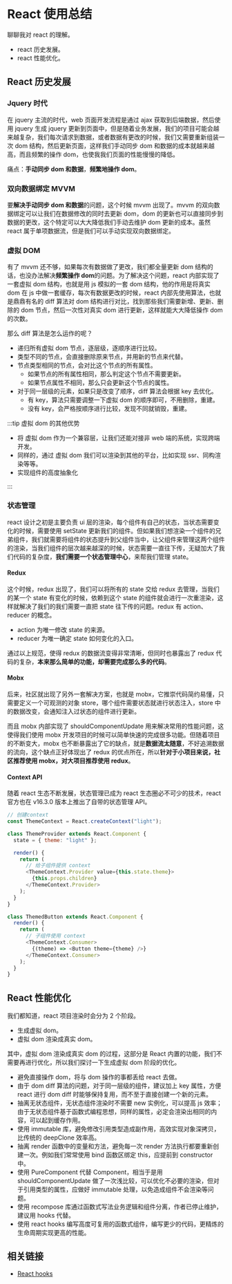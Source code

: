 # React 使用总结

聊聊我对 react 的理解。

- react 历史发展。
- react 性能优化。

## React 历史发展

### Jquery 时代

在 jquery 主流的时代，web 页面开发流程是通过 ajax 获取到后端数据，然后使用 jquery 生成 jquery 更新到页面中，但是随着业务发展，我们的项目可能会越来越复杂，我们每次请求到数据，或者数据有更改的时候，我们又需要重新组装一次 dom 结构，然后更新页面，这样我们手动同步 dom 和数据的成本就越来越高，而且频繁的操作 dom，也使我我们页面的性能慢慢的降低。

痛点：**手动同步 dom 和数据**，**频繁地操作 dom**。

### 双向数据绑定 MVVM

要**解决手动同步 dom 和数据**的问题，这个时候 mvvm 出现了。mvvm 的双向数据绑定可以让我们在数据修改的同时去更新 dom，dom 的更新也可以直接同步到数据的更改，这个特定可以大大降低我们手动去维护 dom 更新的成本。虽然 react 属于单项数据流，但是我们可以手动实现双向数据绑定。

### 虚拟 DOM

有了 mvvm 还不够，如果每次有数据做了更改，我们都全量更新 dom 结构的话，也没办法解决**频繁操作 dom**的问题。为了解决这个问题，react 内部实现了一套虚拟 dom 结构，也就是用 js 模拟的一套 dom 结构，他的作用是将真实 dom 在 js 中做一套缓存，每次有数据更改的时候，react 内部先使用算法，也就是鼎鼎有名的 diff 算法对 dom 结构进行对比，找到那些我们需要新增、更新、删除的 dom 节点，然后一次性对真实 dom 进行更新，这样就能大大降低操作 dom 的次数。

那么 diff 算法是怎么运作的呢？

- 递归所有虚拟 dom 节点，逐层级，逐顺序进行比较。
- 类型不同的节点，会直接删除原来节点，并用新的节点来代替。
- 节点类型相同的节点，会对比这个节点的所有属性。
  - 如果节点的所有属性相同，那么判定这个节点不需要更新。
  - 如果节点属性不相同，那么只会更新这个节点的属性。
- 对于同一层级的元素，如果只是改变了顺序，diff 算法会根据 key 去优化。
  - 有 key，算法只需要调整一下虚拟 dom 的顺序即可，不用删除，重建。
  - 没有 key，会严格按顺序进行比较，发现不同就销毁，重建。

:::tip 虚拟 dom 的其他优势

- 将 虚拟 dom 作为一个兼容层，让我们还能对接非 web 端的系统，实现跨端开发。
- 同样的，通过 虚拟 dom 我们可以渲染到其他的平台，比如实现 ssr、同构渲染等等。
- 实现组件的高度抽象化

:::

### 状态管理

react 设计之初是主要负责 ui 层的渲染，每个组件有自己的状态，当状态需要变化的时候，需要使用 setState 更新我们的组件。但如果我们想渲染一个组件的兄弟组件，我们就需要将组件的状态提升到父组件当中，让父组件来管理这两个组件的渲染，当我们组件的层次越来越深的时候，状态需要一直往下传，无疑加大了我们代码的复杂度，**我们需要一个状态管理中心**，来帮我们管理 state。

#### Redux

这个时候，redux 出现了，我们可以将所有的 state 交给 redux 去管理，当我们的某一个 state 有变化的时候，依赖到这个 state 的组件就会进行一次重渲染，这样就解决了我们的我们需要一直把 state 往下传的问题。redux 有 action、reducer 的概念。

- action 为唯一修改 state 的来源。
- reducer 为唯一确定 state 如何变化的入口。

通过以上规范，使得 redux 的数据流变得非常清晰，但同时也暴露出了 redux 代码的复杂，**本来那么简单的功能，却需要完成那么多的代码**。

#### Mobx

后来，社区就出现了另外一套解决方案，也就是 mobx，它推崇代码简约易懂，只需要定义一个可观测的对象 store，哪个组件需要状态就进行状态注入，store 中的数据改变，会通知注入过状态的组件进行更新。

而且 mobx 内部实现了 shouldComponentUpdate 用来解决常用的性能问题，这使得我们使用 mobx 开发项目的时候可以简单快速的完成很多功能。但随着项目的不断变大，mobx 也不断暴露出了它的缺点，就是**数据流太随意**，不好追溯数据的流向，这个缺点正好体现出了 redux 的优点所在，所以**针对于小项目来说，社区推荐使用 mobx，对大项目推荐使用 redux**。

#### Context API

随着 react 生态不断发展，状态管理已成为 react 生态圈必不可少的技术，react 官方也在 v16.3.0 版本上推出了自带的状态管理 API。

```js
// 创建context
const ThemeContext = React.createContext("light");

class ThemeProvider extends React.Component {
  state = { theme: "light" };

  render() {
    return (
      // 给子组件提供 context
      <ThemeContext.Provider value={this.state.theme}>
        {this.props.children}
      </ThemeContext.Provider>
    );
  }
}

class ThemedButton extends React.Component {
  render() {
    return (
      // 子组件使用 context
      <ThemeContext.Consumer>
        {(theme) => <Button theme={theme} />}
      </ThemeContext.Consumer>
    );
  }
}
```

## React 性能优化

我们都知道，react 项目渲染时会分为 2 个阶段。

- 生成虚拟 dom。
- 虚拟 dom 渲染成真实 dom。

其中，虚拟 dom 渲染成真实 dom 的过程，这部分是 React 内置的功能，我们不需要再进行优化，所以我们探讨一下生成虚拟 dom 阶段的优化。

- 避免直接操作 dom，将与 dom 操作的事都丢给 react 去做。
- 由于 dom diff 算法的问题，对于同一层级的组件，建议加上 key 属性，方便 react 进行 dom diff 时能够保持复用，而不至于直接创建一个新的元素。
- 抽离无状态组件，无状态组件渲染时不需要 new 实例化，可以提高 js 效率；由于无状态组件基于函数式编程思想，同样的属性，必定会渲染出相同的内容，可以起到缓存作用。
- 使用 immutable 库，避免修改引用类型造成副作用，高效实现对象深拷贝，比传统的 deepClone 效率高。
- 抽离 render 函数中的变量和方法，避免每一次 render 方法执行都要重新创建一次。例如我们常常使用 bind 函数区绑定 this，应提前到 constructor 中。
- 使用 PureComponent 代替 Component，相当于是用 shouldComponentUpdate 做了一次浅比较，可以优化不必要的渲染，但对于引用类型的属性，应做好 immutable 处理，以免造成组件不会渲染等问题。
- 使用 recompose 库通过函数式写法业务逻辑和组件分离，作者已停止维护，建议用 hooks 代替。
- 使用 react hooks 编写高度可复用的函数式组件，编写更少的代码，更精炼的生命周期实现更高的性能。

## 相关链接

- [React hooks](library-React-hooks.html)

